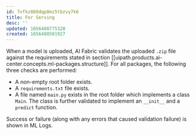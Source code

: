 ```yaml
---
id: 7vfkz860dqp8mz5tbzvy7k6
title: For Serving
desc: ''
updated: 1656488775320
created: 1656488501927
---
```


When a model is uploaded, AI Fabric validates the uploaded `.zip` file against the requirements stated in section [[uipath.products.ai-center.concepts.ml-packages.structure]]. For all packages, the following three checks are performed:

- A non-empty root folder exists.
- A `requirements.txt` file exists.
- A file named `main.py` exists in the root folder which implements a class `Main`. The class is further validated to implement an `__init__` and a `predict` function.

Success or failure (along with any errors that caused validation failure) is shown in ML Logs.
